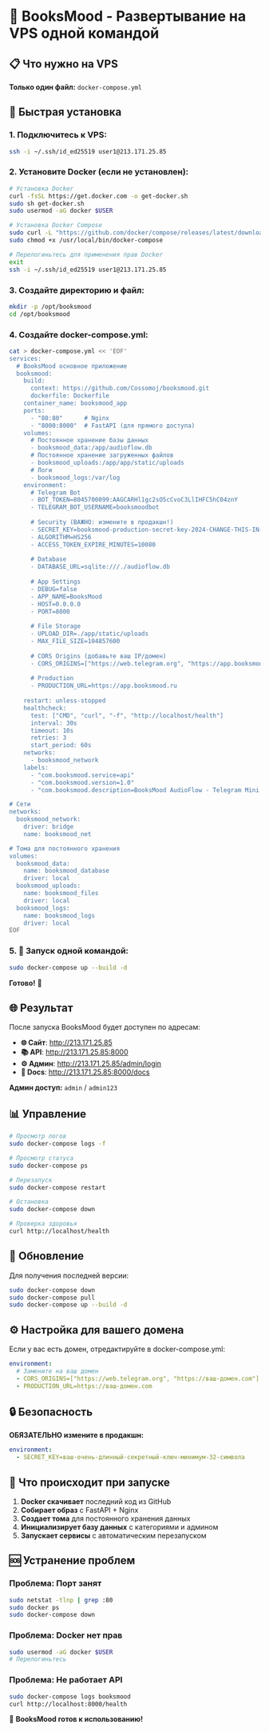 # 🚀 BooksMood - Развертывание на VPS одной командой

## 📋 Что нужно на VPS

**Только один файл:** `docker-compose.yml`

## 🔧 Быстрая установка

### 1. Подключитесь к VPS:
```bash
ssh -i ~/.ssh/id_ed25519 user1@213.171.25.85
```

### 2. Установите Docker (если не установлен):
```bash
# Установка Docker
curl -fsSL https://get.docker.com -o get-docker.sh
sudo sh get-docker.sh
sudo usermod -aG docker $USER

# Установка Docker Compose
sudo curl -L "https://github.com/docker/compose/releases/latest/download/docker-compose-$(uname -s)-$(uname -m)" -o /usr/local/bin/docker-compose
sudo chmod +x /usr/local/bin/docker-compose

# Перелогиньтесь для применения прав Docker
exit
ssh -i ~/.ssh/id_ed25519 user1@213.171.25.85
```

### 3. Создайте директорию и файл:
```bash
mkdir -p /opt/booksmood
cd /opt/booksmood
```

### 4. Создайте docker-compose.yml:
```bash
cat > docker-compose.yml << 'EOF'
services:
  # BooksMood основное приложение
  booksmood:
    build:
      context: https://github.com/Cossomoj/booksmood.git
      dockerfile: Dockerfile
    container_name: booksmood_app
    ports:
      - "80:80"      # Nginx
      - "8000:8000"  # FastAPI (для прямого доступа)
    volumes:
      # Постоянное хранение базы данных
      - booksmood_data:/app/audioflow.db
      # Постоянное хранение загруженных файлов
      - booksmood_uploads:/app/app/static/uploads
      # Логи
      - booksmood_logs:/var/log
    environment:
      # Telegram Bot
      - BOT_TOKEN=8045700099:AAGCARHl1gc2sO5cCvoC3LlIHFC5hC04znY
      - TELEGRAM_BOT_USERNAME=booksmoodbot
      
      # Security (ВАЖНО: измените в продакшн!)
      - SECRET_KEY=booksmood-production-secret-key-2024-CHANGE-THIS-IN-PRODUCTION
      - ALGORITHM=HS256
      - ACCESS_TOKEN_EXPIRE_MINUTES=10080
      
      # Database
      - DATABASE_URL=sqlite:///./audioflow.db
      
      # App Settings
      - DEBUG=false
      - APP_NAME=BooksMood
      - HOST=0.0.0.0
      - PORT=8000
      
      # File Storage
      - UPLOAD_DIR=./app/static/uploads
      - MAX_FILE_SIZE=104857600
      
      # CORS Origins (добавьте ваш IP/домен)
      - CORS_ORIGINS=["https://web.telegram.org", "https://app.booksmood.ru", "http://213.171.25.85", "http://localhost"]
      
      # Production
      - PRODUCTION_URL=https://app.booksmood.ru
      
    restart: unless-stopped
    healthcheck:
      test: ["CMD", "curl", "-f", "http://localhost/health"]
      interval: 30s
      timeout: 10s
      retries: 3
      start_period: 60s
    networks:
      - booksmood_network
    labels:
      - "com.booksmood.service=api"
      - "com.booksmood.version=1.0"
      - "com.booksmood.description=BooksMood AudioFlow - Telegram Mini App для аудиокниг"

# Сети
networks:
  booksmood_network:
    driver: bridge
    name: booksmood_net

# Тома для постоянного хранения
volumes:
  booksmood_data:
    name: booksmood_database
    driver: local
  booksmood_uploads:
    name: booksmood_files
    driver: local
  booksmood_logs:
    name: booksmood_logs
    driver: local
EOF
```

### 5. 🚀 Запуск одной командой:
```bash
sudo docker-compose up --build -d
```

**Готово!** 🎉

## 🌐 Результат

После запуска BooksMood будет доступен по адресам:

- **🌐 Сайт**: http://213.171.25.85
- **📚 API**: http://213.171.25.85:8000
- **⚙️ Админ**: http://213.171.25.85/admin/login
- **📖 Docs**: http://213.171.25.85:8000/docs

**Админ доступ:** `admin` / `admin123`

## 📊 Управление

```bash
# Просмотр логов
sudo docker-compose logs -f

# Просмотр статуса
sudo docker-compose ps

# Перезапуск
sudo docker-compose restart

# Остановка
sudo docker-compose down

# Проверка здоровья
curl http://localhost/health
```

## 🔄 Обновление

Для получения последней версии:
```bash
sudo docker-compose down
sudo docker-compose pull
sudo docker-compose up --build -d
```

## ⚙️ Настройка для вашего домена

Если у вас есть домен, отредактируйте в docker-compose.yml:

```yaml
environment:
  # Замените на ваш домен
  - CORS_ORIGINS=["https://web.telegram.org", "https://ваш-домен.com"]
  - PRODUCTION_URL=https://ваш-домен.com
```

## 🔒 Безопасность

**ОБЯЗАТЕЛЬНО измените в продакшн:**

```yaml
environment:
  - SECRET_KEY=ваш-очень-длинный-секретный-ключ-минимум-32-символа
```

## 🎯 Что происходит при запуске

1. **Docker скачивает** последний код из GitHub
2. **Собирает образ** с FastAPI + Nginx
3. **Создает тома** для постоянного хранения данных
4. **Инициализирует базу данных** с категориями и админом
5. **Запускает сервисы** с автоматическим перезапуском

## 🆘 Устранение проблем

### Проблема: Порт занят
```bash
sudo netstat -tlnp | grep :80
sudo docker ps
sudo docker-compose down
```

### Проблема: Docker нет прав
```bash
sudo usermod -aG docker $USER
# Перелогиньтесь
```

### Проблема: Не работает API
```bash
sudo docker-compose logs booksmood
curl http://localhost:8000/health
```

🎉 **BooksMood готов к использованию!** 